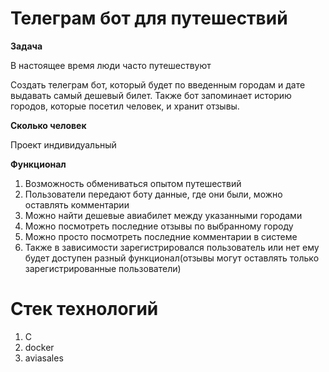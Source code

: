 # Телеграм бот для путешествий

**Задача**

В настоящее время люди часто путешествуют

Создать телеграм бот, который будет по введенным городам и дате выдавать самый дешевый билет. Также бот запоминает историю городов, которые посетил человек, и хранит отзывы.

**Сколько человек**

Проект индивидуальный

**Функционал**

1. Возможность обмениваться опытом путешествий
2. Пользователи передают боту данные, где они были, можно оставлять комментарии
3. Можно найти дешевые авиабилет между указанными городами
4. Можно посмотреть последние отзывы по выбранному городу
5. Можно просто посмотреть последние комментарии в системе
6. Также в зависимости зарегистрировался пользователь или нет ему будет доступен разный функционал(отзывы могут оставлять только зарегистрированные пользователи)

# Стек технологий
1. C
2. docker
3. aviasales
